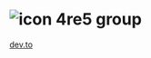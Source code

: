 # ![icon](https://avatars.githubusercontent.com/u/102525502?s=40&u=cd79a871363e7d4482e88026ec13bc9f08863c24&v=4) 4re5 group

[dev.to](https://dev.to/4re5)
